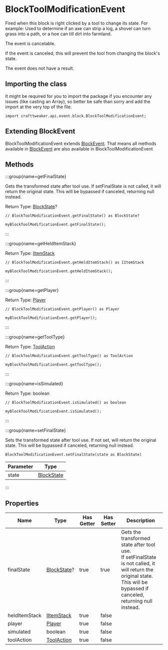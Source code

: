 # BlockToolModificationEvent

Fired when this block is right clicked by a tool to change its state.
 For example: Used to determine if an axe can strip a log, a shovel can turn grass into a path, or a hoe can till dirt into farmland.

The event is cancelable.

If the event is canceled, this will prevent the tool from changing the block's state.

The event does not have a result.



## Importing the class

It might be required for you to import the package if you encounter any issues (like casting an Array), so better be safe than sorry and add the import at the very top of the file.
```zenscript
import crafttweaker.api.event.block.BlockToolModificationEvent;
```


## Extending BlockEvent

BlockToolModificationEvent extends [BlockEvent](/forge/api/event/block/BlockEvent). That means all methods available in [BlockEvent](/forge/api/event/block/BlockEvent) are also available in BlockToolModificationEvent

## Methods

:::group{name=getFinalState}

Gets the transformed state after tool use.
 If setFinalState is not called, it will return the original state.
 This will be bypassed if canceled, returning null instead.

Return Type: [BlockState](/vanilla/api/block/BlockState)?

```zenscript
// BlockToolModificationEvent.getFinalState() as BlockState?

myBlockToolModificationEvent.getFinalState();
```

:::

:::group{name=getHeldItemStack}

Return Type: [IItemStack](/vanilla/api/item/IItemStack)

```zenscript
// BlockToolModificationEvent.getHeldItemStack() as IItemStack

myBlockToolModificationEvent.getHeldItemStack();
```

:::

:::group{name=getPlayer}

Return Type: [Player](/vanilla/api/entity/type/player/Player)

```zenscript
// BlockToolModificationEvent.getPlayer() as Player

myBlockToolModificationEvent.getPlayer();
```

:::

:::group{name=getToolType}

Return Type: [ToolAction](/forge/api/tool/ToolAction)

```zenscript
// BlockToolModificationEvent.getToolType() as ToolAction

myBlockToolModificationEvent.getToolType();
```

:::

:::group{name=isSimulated}

Return Type: boolean

```zenscript
// BlockToolModificationEvent.isSimulated() as boolean

myBlockToolModificationEvent.isSimulated();
```

:::

:::group{name=setFinalState}

Sets the transformed state after tool use.
 If not set, will return the original state.
 This will be bypassed if canceled, returning null instead.

```zenscript
BlockToolModificationEvent.setFinalState(state as BlockState)
```

| Parameter |                    Type                     |
|-----------|---------------------------------------------|
| state     | [BlockState](/vanilla/api/block/BlockState) |


:::


## Properties

|     Name      |                       Type                       | Has Getter | Has Setter |                                                                                       Description                                                                                        |
|---------------|--------------------------------------------------|------------|------------|------------------------------------------------------------------------------------------------------------------------------------------------------------------------------------------|
| finalState    | [BlockState](/vanilla/api/block/BlockState)?     | true       | true       | Gets the transformed state after tool use. <br />  If setFinalState is not called, it will return the original state. <br />  This will be bypassed if canceled, returning null instead. |
| heldItemStack | [IItemStack](/vanilla/api/item/IItemStack)       | true       | false      |                                                                                                                                                                                          |
| player        | [Player](/vanilla/api/entity/type/player/Player) | true       | false      |                                                                                                                                                                                          |
| simulated     | boolean                                          | true       | false      |                                                                                                                                                                                          |
| toolAction    | [ToolAction](/forge/api/tool/ToolAction)         | true       | false      |                                                                                                                                                                                          |

